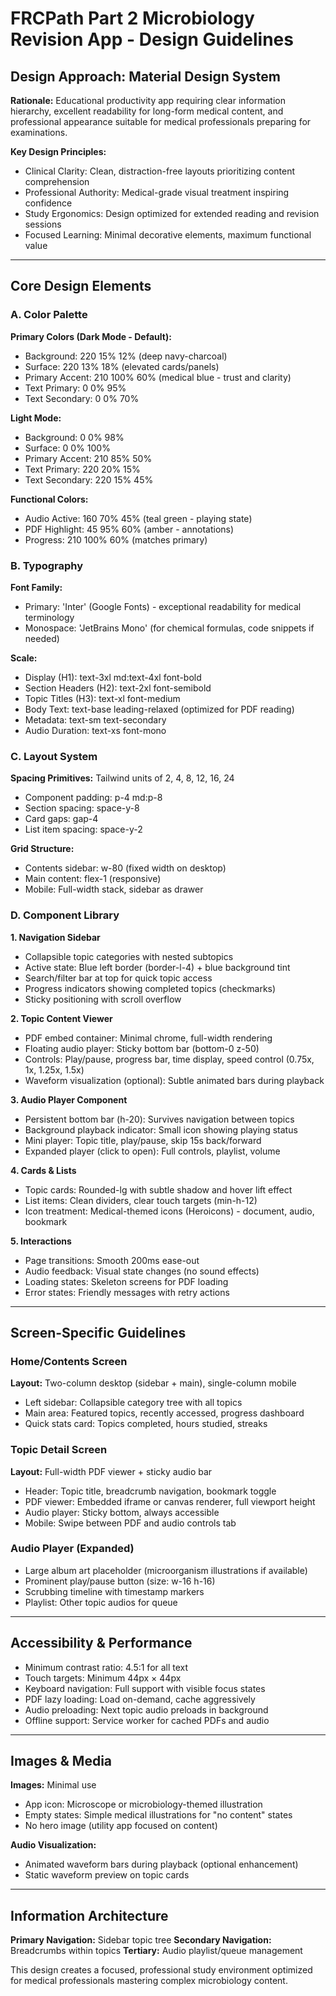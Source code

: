 # FRCPath Part 2 Microbiology Revision App - Design Guidelines

## Design Approach: Material Design System
**Rationale:** Educational productivity app requiring clear information hierarchy, excellent readability for long-form medical content, and professional appearance suitable for medical professionals preparing for examinations.

**Key Design Principles:**
- Clinical Clarity: Clean, distraction-free layouts prioritizing content comprehension
- Professional Authority: Medical-grade visual treatment inspiring confidence
- Study Ergonomics: Design optimized for extended reading and revision sessions
- Focused Learning: Minimal decorative elements, maximum functional value

---

## Core Design Elements

### A. Color Palette

**Primary Colors (Dark Mode - Default):**
- Background: 220 15% 12% (deep navy-charcoal)
- Surface: 220 13% 18% (elevated cards/panels)
- Primary Accent: 210 100% 60% (medical blue - trust and clarity)
- Text Primary: 0 0% 95%
- Text Secondary: 0 0% 70%

**Light Mode:**
- Background: 0 0% 98%
- Surface: 0 0% 100%
- Primary Accent: 210 85% 50%
- Text Primary: 220 20% 15%
- Text Secondary: 220 15% 45%

**Functional Colors:**
- Audio Active: 160 70% 45% (teal green - playing state)
- PDF Highlight: 45 95% 60% (amber - annotations)
- Progress: 210 100% 60% (matches primary)

### B. Typography

**Font Family:**
- Primary: 'Inter' (Google Fonts) - exceptional readability for medical terminology
- Monospace: 'JetBrains Mono' (for chemical formulas, code snippets if needed)

**Scale:**
- Display (H1): text-3xl md:text-4xl font-bold
- Section Headers (H2): text-2xl font-semibold
- Topic Titles (H3): text-xl font-medium
- Body Text: text-base leading-relaxed (optimized for PDF reading)
- Metadata: text-sm text-secondary
- Audio Duration: text-xs font-mono

### C. Layout System

**Spacing Primitives:** Tailwind units of 2, 4, 8, 12, 16, 24
- Component padding: p-4 md:p-8
- Section spacing: space-y-8
- Card gaps: gap-4
- List item spacing: space-y-2

**Grid Structure:**
- Contents sidebar: w-80 (fixed width on desktop)
- Main content: flex-1 (responsive)
- Mobile: Full-width stack, sidebar as drawer

### D. Component Library

**1. Navigation Sidebar**
- Collapsible topic categories with nested subtopics
- Active state: Blue left border (border-l-4) + blue background tint
- Search/filter bar at top for quick topic access
- Progress indicators showing completed topics (checkmarks)
- Sticky positioning with scroll overflow

**2. Topic Content Viewer**
- PDF embed container: Minimal chrome, full-width rendering
- Floating audio player: Sticky bottom bar (bottom-0 z-50)
- Controls: Play/pause, progress bar, time display, speed control (0.75x, 1x, 1.25x, 1.5x)
- Waveform visualization (optional): Subtle animated bars during playback

**3. Audio Player Component**
- Persistent bottom bar (h-20): Survives navigation between topics
- Background playback indicator: Small icon showing playing status
- Mini player: Topic title, play/pause, skip 15s back/forward
- Expanded player (click to open): Full controls, playlist, volume

**4. Cards & Lists**
- Topic cards: Rounded-lg with subtle shadow and hover lift effect
- List items: Clean dividers, clear touch targets (min-h-12)
- Icon treatment: Medical-themed icons (Heroicons) - document, audio, bookmark

**5. Interactions**
- Page transitions: Smooth 200ms ease-out
- Audio feedback: Visual state changes (no sound effects)
- Loading states: Skeleton screens for PDF loading
- Error states: Friendly messages with retry actions

---

## Screen-Specific Guidelines

### Home/Contents Screen
**Layout:** Two-column desktop (sidebar + main), single-column mobile
- Left sidebar: Collapsible category tree with all topics
- Main area: Featured topics, recently accessed, progress dashboard
- Quick stats card: Topics completed, hours studied, streaks

### Topic Detail Screen
**Layout:** Full-width PDF viewer + sticky audio bar
- Header: Topic title, breadcrumb navigation, bookmark toggle
- PDF viewer: Embedded iframe or canvas renderer, full viewport height
- Audio player: Sticky bottom, always accessible
- Mobile: Swipe between PDF and audio controls tab

### Audio Player (Expanded)
- Large album art placeholder (microorganism illustrations if available)
- Prominent play/pause button (size: w-16 h-16)
- Scrubbing timeline with timestamp markers
- Playlist: Other topic audios for queue

---

## Accessibility & Performance

- Minimum contrast ratio: 4.5:1 for all text
- Touch targets: Minimum 44px × 44px
- Keyboard navigation: Full support with visible focus states
- PDF lazy loading: Load on-demand, cache aggressively
- Audio preloading: Next topic audio preloads in background
- Offline support: Service worker for cached PDFs and audio

---

## Images & Media

**Images:** Minimal use
- App icon: Microscope or microbiology-themed illustration
- Empty states: Simple medical illustrations for "no content" states
- No hero image (utility app focused on content)

**Audio Visualization:**
- Animated waveform bars during playback (optional enhancement)
- Static waveform preview on topic cards

---

## Information Architecture

**Primary Navigation:** Sidebar topic tree
**Secondary Navigation:** Breadcrumbs within topics
**Tertiary:** Audio playlist/queue management

This design creates a focused, professional study environment optimized for medical professionals mastering complex microbiology content.